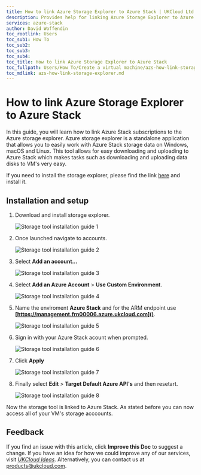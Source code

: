 ```yaml
---
title: How to link Azure Storage Explorer to Azure Stack | UKCloud Ltd
description: Provides help for linking Azure Storage Explorer to Azure Stack
services: azure-stack
author: David Woffendin
toc_rootlink: Users
toc_sub1: How To
toc_sub2:
toc_sub3:
toc_sub4:
toc_title: How to link Azure Storage Explorer to Azure Stack
toc_fullpath: Users/How To/Create a virtual machine/azs-how-link-storage-explorer.md
toc_mdlink: azs-how-link-storage-explorer.md
---
```


# How to link Azure Storage Explorer to Azure Stack

In this guide, you will learn how to link Azure Stack subscriptions to the Azure storage explorer. Azure storage explorer is a standalone application that allows you to easily work with Azure Stack storage data on Windows, macOS and Linux. This tool allows for easy downloading and uploading to Azure Stack which makes tasks such as downloading and uploading data disks to VM's very easy.

If you need to install the storage explorer, please find the link [here](https://azure.microsoft.com/en-us/features/storage-explorer/) and install it.

## Installation and setup

1. Download and install storage explorer.

    ![Storage tool installation guide 1](images/azs-browser-storage-tool-download.png)

2. Once launched navigate to accounts.

     ![Storage tool installation guide 2](images/azs-installation-storage-tool-1.png)

3. Select **Add an account...**

    ![Storage tool installation guide 3](images/azs-installation-storage-tool-2.png)

4. Select **Add an Azure Account** > **Use Custom Environment**.

    ![Storage tool installation guide 4](images/azs-installation-storage-tool-3.png)

5. Name the enviroment **Azure Stack** and for the ARM endpoint use **[https://management.frn00006.azure.ukcloud.com]()**.

    ![Storage tool installation guide 5](images/azs-installation-storage-tool-4.png)

6. Sign in with your Azure Stack acount when prompted.

    ![Storage tool installation guide 6](images/azs-installation-storage-tool-5.png)

7. Click **Apply**

    ![Storage tool installation guide 7](images/azs-installation-storage-tool-6.png)

8. Finally select **Edit** > **Target Default Azure API's** and then resetart.

    ![Storage tool installation guide 8](images/azs-installation-storage-tool-7.png)

Now the storage tool is linked to Azure Stack. As stated before you can now access all of your VM's storage acccounts.

## Feedback

 If you find an issue with this article, click **Improve this Doc** to suggest a change. If you have an idea for how we could improve any of our services, visit [*UKCloud Ideas*](https://ideas.ukcloud.com). Alternatively, you can contact us at <products@ukcloud.com>.